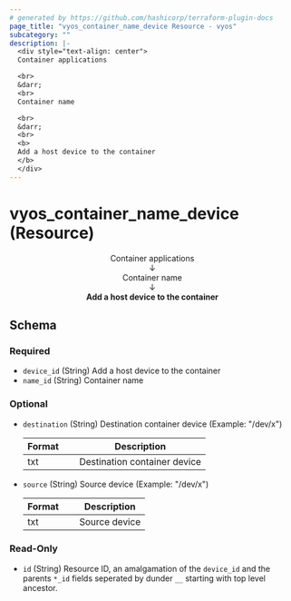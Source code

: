 ```yaml
---
# generated by https://github.com/hashicorp/terraform-plugin-docs
page_title: "vyos_container_name_device Resource - vyos"
subcategory: ""
description: |-
  <div style="text-align: center">
  Container applications

  <br>
  &darr;
  <br>
  Container name

  <br>
  &darr;
  <br>
  <b>
  Add a host device to the container
  </b>
  </div>
---
```


# vyos_container_name_device (Resource)

<div style="text-align: center">
Container applications

<br>
&darr;
<br>
Container name

<br>
&darr;
<br>
<b>
Add a host device to the container
</b>
</div>



<!-- schema generated by tfplugindocs -->
## Schema

### Required

- `device_id` (String) Add a host device to the container
- `name_id` (String) Container name

### Optional

- `destination` (String) Destination container device (Example: "/dev/x")

    |  Format &emsp; | Description  |
    |----------|---------------|
    |  txt  &emsp; |  Destination container device  |
- `source` (String) Source device (Example: "/dev/x")

    |  Format &emsp; | Description  |
    |----------|---------------|
    |  txt  &emsp; |  Source device  |

### Read-Only

- `id` (String) Resource ID, an amalgamation of the `device_id` and the parents `*_id` fields seperated by dunder `__` starting with top level ancestor.
